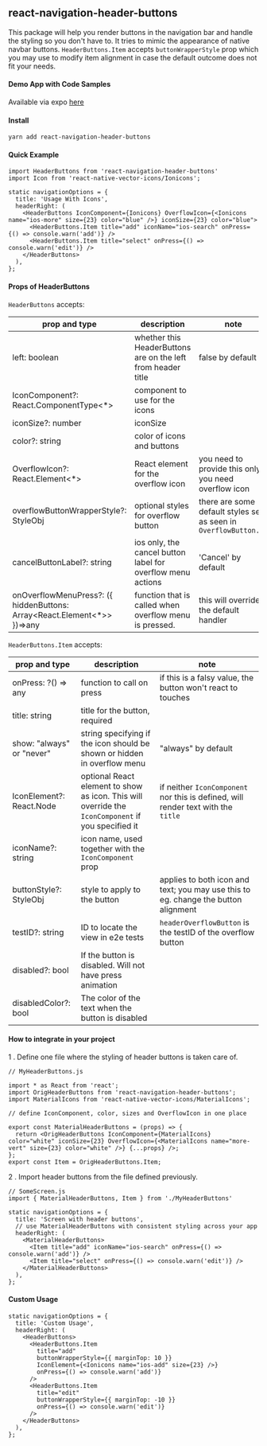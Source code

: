 ## react-navigation-header-buttons

This package will help you render buttons in the navigation bar and handle the styling so you don't have to. It tries to mimic the appearance of native navbar buttons. `HeaderButtons.Item` accepts `buttonWrapperStyle` prop which you may use to modify item alignment in case the default outcome does not fit your needs.

#### Demo App with Code Samples

Available via expo [here](https://expo.io/@vonovak/navbar-buttons-demo)

#### Install

`yarn add react-navigation-header-buttons`

#### Quick Example

```
import HeaderButtons from 'react-navigation-header-buttons'
import Icon from 'react-native-vector-icons/Ionicons';

static navigationOptions = {
  title: 'Usage With Icons',
  headerRight: (
    <HeaderButtons IconComponent={Ionicons} OverflowIcon={<Ionicons name="ios-more" size={23} color="blue" />} iconSize={23} color="blue">
      <HeaderButtons.Item title="add" iconName="ios-search" onPress={() => console.warn('add')} />
      <HeaderButtons.Item title="select" onPress={() => console.warn('edit')} />
    </HeaderButtons>
  ),
};
```

#### Props of HeaderButtons

`HeaderButtons` accepts:

| prop and type                                                            | description                                                  | note                                                              |
| ------------------------------------------------------------------------ | ------------------------------------------------------------ | ----------------------------------------------------------------- |
| left: boolean                                                            | whether this HeaderButtons are on the left from header title | false by default                                                  |
| IconComponent?: React.ComponentType<\*>                                  | component to use for the icons                               |                                                                   |
| iconSize?: number                                                        | iconSize                                                     |                                                                   |
| color?: string                                                           | color of icons and buttons                                   |                                                                   |
| OverflowIcon?: React.Element<\*>                                         | React element for the overflow icon                          | you need to provide this only if you need overflow icon           |
| overflowButtonWrapperStyle?: StyleObj                                    | optional styles for overflow button                          | there are some default styles set, as seen in `OverflowButton.js` |
| cancelButtonLabel?: string                                               | ios only, the cancel button label for overflow menu actions  | 'Cancel' by default                                               |
| onOverflowMenuPress?: ({ hiddenButtons: Array<React.Element<\*>> })=>any | function that is called when overflow menu is pressed.       | this will override the default handler                            |

`HeaderButtons.Item` accepts:

| prop and type             | description                                                                                        | note                                                                               |
| ------------------------- | -------------------------------------------------------------------------------------------------- | ---------------------------------------------------------------------------------- |
| onPress: ?() => any       | function to call on press                                                                          | if this is a falsy value, the button won't react to touches                        |
| title: string             | title for the button, required                                                                     |                                                                                    |
| show: "always" or "never" | string specifying if the icon should be shown or hidden in overflow menu                           | "always" by default                                                                |
| IconElement?: React.Node  | optional React element to show as icon. This will override the `IconComponent` if you specified it | if neither `IconComponent` nor this is defined, will render text with the `title`  |
| iconName?: string         | icon name, used together with the `IconComponent` prop                                             |                                                                                    |
| buttonStyle?: StyleObj    | style to apply to the button                                                                       | applies to both icon and text; you may use this to eg. change the button alignment |
| testID?: string           | ID to locate the view in e2e tests                                                                 | `headerOverflowButton` is the testID of the overflow button                        |
| disabled?: bool           | If the button is disabled. Will not have press animation                                           |                                                                                    |
| disabledColor?: bool      | The color of the text when the button is disabled                                                 |                                                                                    |

#### How to integrate in your project

1 . Define one file where the styling of header buttons is taken care of.

```
// MyHeaderButtons.js

import * as React from 'react';
import OrigHeaderButtons from 'react-navigation-header-buttons';
import MaterialIcons from 'react-native-vector-icons/MaterialIcons';

// define IconComponent, color, sizes and OverflowIcon in one place

export const MaterialHeaderButtons = (props) => {
  return <OrigHeaderButtons IconComponent={MaterialIcons} color="white" iconSize={23} OverflowIcon={<MaterialIcons name="more-vert" size={23} color="white" />} {...props} />;
};
export const Item = OrigHeaderButtons.Item;
```

2 . Import header buttons from the file defined previously.

```
// SomeScreen.js
import { MaterialHeaderButtons, Item } from './MyHeaderButtons'

static navigationOptions = {
  title: 'Screen with header buttons',
  // use MaterialHeaderButtons with consistent styling across your app
  headerRight: (
    <MaterialHeaderButtons>
      <Item title="add" iconName="ios-search" onPress={() => console.warn('add')} />
      <Item title="select" onPress={() => console.warn('edit')} />
    </MaterialHeaderButtons>
  ),
};
```

#### Custom Usage

```
static navigationOptions = {
  title: 'Custom Usage',
  headerRight: (
    <HeaderButtons>
      <HeaderButtons.Item
        title="add"
        buttonWrapperStyle={{ marginTop: 10 }}
        IconElement={<Ionicons name="ios-add" size={23} />}
        onPress={() => console.warn('add')}
      />
      <HeaderButtons.Item
        title="edit"
        buttonWrapperStyle={{ marginTop: -10 }}
        onPress={() => console.warn('edit')}
      />
    </HeaderButtons>
  ),
};
```
